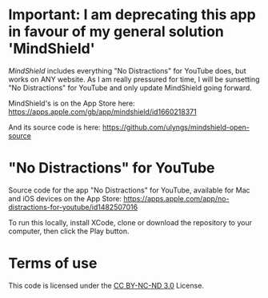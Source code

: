 # Important: I am deprecating this app in favour of my general solution 'MindShield'
*MindShield* includes everything "No Distractions" for YouTube does, but works on ANY website. As I am really pressured for time, I will be sunsetting "No Distractions" for YouTube and only update MindShield going forward.

MindShield's is on the App Store here: https://apps.apple.com/gb/app/mindshield/id1660218371

And its source code is here: https://github.com/ulyngs/mindshield-open-source

# "No Distractions" for YouTube

Source code for the app "No Distractions" for YouTube, available for Mac and iOS devices on the App Store: https://apps.apple.com/app/no-distractions-for-youtube/id1482507016


To run this locally, install XCode, clone or download the repository to your computer, then click the Play button.

# Terms of use
This code is licensed under the [CC BY-NC-ND 3.0](https://creativecommons.org/licenses/by-nc-nd/3.0/) License.
